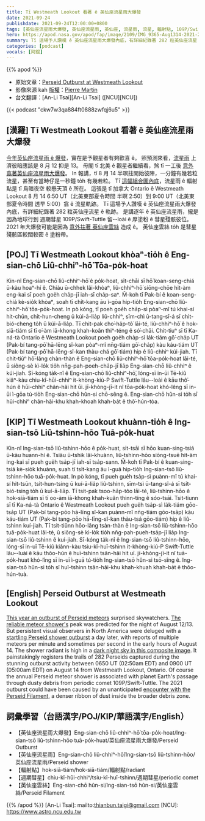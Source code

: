 ```yaml
---
title: Tī Westmeath Lookout 看著 ê 英仙座流星雨大爆發
date: 2021-09-24
publishdate: 2021-09-24T12:00:00+0800
tags: [英仙座流星雨大爆發, 英仙座流星雨, 英仙座, 流星雨, 流星, 輻射點, 109P/Swift-Tuttle, 彗星]
hero: https://apod.nasa.gov/apod/fap/image/2109/IMG_9365-Aug1314-2021-282-meteors1024.jpg
summary: Tī 這場予人讚嘆 ê 英仙座流星雨大爆發內底，有詳細紀錄著 282 粒英仙座流星 ê 軌跡。
categories: [podcast]
vocals: [阿錕]
---
```


{{% apod %}}

- 原始文章：[Perseid Outburst at Westmeath Lookout](https://apod.nasa.gov/apod/ap210924.html)
- 影像來源 kah [版權][copyright]：[Pierre Martin](https://www.imo.net/members/imo_user/profile/?user_id=8022)
- 台文翻譯：[An-Li Tsai][An-Li Tsai] ([NCU][NCU])

{{< podcast "ckw7w3qa884ft0888zwfqj6u5" >}}

## [漢羅] Tī Westmeath Lookout 看著 ê 英仙座流星雨大爆發
[今年英仙座流星雨 ê 爆發][This year an outburst of Perseid meteors]，實在是予觀星者有夠歡喜 ê。
照預測來看，[流星雨][The reliable meteor shower's] 上濟彼暗應該是 8 月 12 抑是 13。
毋閣 tī 北美 ê 觀星者繼續看，煞 tī 一工後 [意外翕著英仙座流星雨大爆發][startling Perseid shower outburst]。
In 報講，tī 8 月 14 半暝拄開始彼陣，一分鐘有幾若粒流星，甚至有當時仔是一秒鐘 to̍h 有幾若粒。
Tī [這幅組合圖內底][dark night sky in this composite image]，流星雨 ê 輻射點是 tī 烏暗夜空 較懸天頂 ê 所在。
這張是 tī 加拿大 Ontario ê Westmeath Lookout 8 月 14 6:50 UT（北美東部夏令時間 半暝 2:50）到 9:00 UT（北美東部夏令時間 透早 5:00）翕 ê 流星軌跡。
Tī 這場予人讚嘆 ê 英仙座流星雨大爆發內底，有詳細紀錄著 282 粒英仙座流星 ê 軌跡。
是講逐年 ê 英仙座流星雨，攏是因為地球行到 週期彗星 109P/Swift-Tuttle 留--loài ê 厚塗粉 ê 彗星殘骸彼位。
2021 年大爆發可能是因為 [意外拄著 英仙座雲絲][encounter with the Perseid Filament] 造成 ê。
英仙座雲絲 to̍h 是彗星殘骸區較闊較密 ê 塗粉帶。

## [POJ] Tī Westmeath Lookout khòaⁿ-tio̍h ê Eng-sian-chō Liû-chhiⁿ-hō͘ Tōa-po̍k-hoat
Kin-nî Eng-sian-chō liû-chhiⁿ-hō͘ ê po̍k-hoat, si̍t-chāi sī hō͘ koan-seng-chiá ū-kàu hoaⁿ-hí ê.
Chiàu ū-chhek lâi-khòaⁿ, liû-chhiⁿ-hō͘ siōng-chōe hit-àm eng-kai sī poeh goe̍h cha̍p-jī iah-sī cha̍p-saⁿ.
M̄-koh tī Pak-bí ê koan-seng-chiá kè-sio̍k khòaⁿ, soah tī chi̍t-kang āu ì-gōa hip-tio̍h Eng-sian-chō liû-chhiⁿ-hō͘ tōa-po̍k-hoat.
In pò kóng, tī poeh goe̍h cha̍p-sì pòaⁿ-mî tú khai-sí hit-chūn, chi̍t-hun-cheng ū kúi-ā-lia̍p liû-chhiⁿ, sīm-chì ū-tang-sî-á sī chi̍t-bió-cheng to̍h ū kúi-ā-lia̍p.
Tī chit-pak cho͘-ha̍p-tô͘ lāi-té, liû-chhiⁿ-hō͘ ê hok-siā-tiám sī tī o͘-àm iā-khong khah-koân thiⁿ-téng ê só͘-chāi.
Chit-tiuⁿ sī tī Ka-ná-tà Ontario ê Westmeath Lookout poeh goe̍h cha̍p-sì la̍k-tiám gō͘-cha̍p UT (Pak-bí tang-pō͘ hā-lēng sî-kan pòaⁿ-mî nn̄g-tiám gō͘-cha̍p) kàu káu-tiám UT (Pak-bí tang-pō͘ hā-lēng-sî-kan thàu-chá gō͘-tiám) hip ê liû-chhiⁿ kúi-jiah.
Tī chit-tiûⁿ hō͘-lâng chàn-thàn ê Eng-sian-chō liû-chhiⁿ-hō͘ tōa-po̍k-hoat lāi-té, ū siông-sè kì-lo̍k tio̍h  nn̄g-pah-poeh-cha̍p-jī lia̍p Eng-sian-chō liû-chhiⁿ ê kúi-jiah.
Sī-kóng ta̍k-nî ê Eng-sian-chō liû-chhiⁿ-hō͘, lóng-sī in-ūi Tē-kiû kiâⁿ-kàu chiu-kî-hūi-chhiⁿ it-khòng-kiú-P Swift-Tuttle lâu--loài ê kāu thô͘-hún ê hūi-chhiⁿ chân-hâi hit ūi.
jī-khòng-jī-it nî tōa-po̍k-hoat khó-lêng sī in-ūi ì-gōa tú-tio̍h Eng-sian-chō hûn-si chō-sêng ê.
Eng-sian-chō hûn-si to̍h sī hūi-chhiⁿ chân-hâi-khu khah-khoah khah-ba̍t ê thô͘-hún-tòa.

## [KIP] Tī Westmeath Lookout khuànn-tio̍h ê Ing-sian-tsō Liû-tshinn-hōo Tuā-po̍k-huat
Kin-nî Ing-sian-tsō liû-tshinn-hōo ê po̍k-huat, si̍t-tsāi sī hōo kuan-sing-tsiá ū-kàu huann-hí ê.
Tsiàu ū-tshik lâi-khuànn, liû-tshinn-hōo siōng-tsuē hit-àm ing-kai sī pueh gue̍h tsa̍p-jī iah-sī tsa̍p-sann.
M̄-koh tī Pak-bí ê kuan-sing-tsiá kè-sio̍k khuànn, suah tī tsi̍t-kang āu ì-guā hip-tio̍h Ing-sian-tsō liû-tshinn-hōo tuā-po̍k-huat.
In pò kóng, tī pueh gue̍h tsa̍p-sì puànn-mî tú khai-sí hit-tsūn, tsi̍t-hun-tsing ū kuí-ā-lia̍p liû-tshinn, sīm-tsì ū-tang-sî-á sī tsi̍t-bió-tsing to̍h ū kuí-ā-lia̍p.
Tī tsit-pak tsoo-ha̍p-tôo lāi-té, liû-tshinn-hōo ê hok-siā-tiám sī tī oo-àm iā-khong khah-kuân thinn-tíng ê sóo-tsāi.
Tsit-tiunn sī tī Ka-ná-tà Ontario ê Westmeath Lookout pueh gue̍h tsa̍p-sì la̍k-tiám gōo-tsa̍p UT (Pak-bí tang-pōo hā-līng sî-kan puànn-mî nn̄g-tiám gōo-tsa̍p) kàu káu-tiám UT (Pak-bí tang-pōo hā-līng-sî-kan thàu-tsá gōo-tiám) hip ê liû-tshinn kuí-jiah.
Tī tsit-tiûnn hōo-lâng tsàn-thàn ê Ing-sian-tsō liû-tshinn-hōo tuā-po̍k-huat lāi-té, ū siông-sè kì-lo̍k tio̍h  nn̄g-pah-pueh-tsa̍p-jī lia̍p Ing-sian-tsō liû-tshinn ê kuí-jiah.
Sī-kóng ta̍k-nî ê Ing-sian-tsō liû-tshinn-hōo, lóng-sī in-uī Tē-kiû kiânn-kàu tsiu-kî-huī-tshinn it-khòng-kiú-P Swift-Tuttle lâu--luài ê kāu thôo-hún ê huī-tshinn tsân-hâi hit uī.
jī-khòng-jī-it nî tuā-po̍k-huat khó-lîng sī in-uī ì-guā tú-tio̍h Ing-sian-tsō hûn-si tsō-sîng ê.
Ing-sian-tsō hûn-si to̍h sī huī-tshinn tsân-hâi-khu khah-khuah khah-ba̍t ê thôo-hún-tuà.

## [English] Perseid Outburst at Westmeath Lookout
[This year an outburst of Perseid meteors][This year an outburst of Perseid meteors] surprised skywatchers.
[The reliable meteor shower's][The reliable meteor shower's] peak was predicted for the night of August 12/13.
But persistent visual observers in North America were deluged with a [startling Perseid shower outburst][startling Perseid shower outburst] a day later, with reports of multiple meteors per minute and sometimes per second in the early hours of August 14.
The shower radiant is high in a [dark night sky in this composite image][dark night sky in this composite image].
It painstakingly registers the trails of 282 Perseids captured during the stunning outburst activity between 0650 UT (02:50am EDT) and 0900 UT (05:00am EDT) on August 14 from Westmeath Lookout, Ontario.
Of course the annual Perseid meteor shower is associated with planet Earth's passage through dusty debris from periodic comet 109P/Swift-Tuttle.
The 2021 outburst could have been caused by an unanticipated [encounter with the Perseid Filament][encounter with the Perseid Filament], a denser ribbon of dust inside the broader debris zone.

## 詞彙學習（台語漢字/POJ/KIP/華語漢字/English）
- 【英仙座流星雨大爆發】Eng-sian-chō liû-chhiⁿ-hō͘ tōa-po̍k-hoat/Ing-sian-tsō liû-tshinn-hōo tuā-po̍k-huat/英仙座流星雨大爆發/Perseid Outburst
- 【英仙座流星雨】Eng-sian-chō liû-chhiⁿ-hō͘/Ing-sian-tsō liû-tshinn-hōo/英仙座流星雨/Perseid shower
- 【輻射點】hok-siā-tiám/hok-siā-tiám/輻射點/radiant
- 【週期彗星】chiu-kî-hūi-chhiⁿ/tsiu-kî-huī-tshinn/週期彗星/periodic comet
- 【英仙座雲絲】Eng-sian-chō hûn-si/Ing-sian-tsō hûn-si/英仙座雲絲/Perseid Filament


{{% /apod %}}
[An-Li Tsai]: mailto:thianbun.taigi@gmail.com
[NCU]: https://www.astro.ncu.edu.tw

[copyright]: https://apod.nasa.gov/apod/fap/lib/about_apod.html#srapply

[This year an outburst of Perseid meteors]:https://www.meteornews.net/2021/09/12/the-big-surprise-a-late-perseid-outburst/
[The reliable meteor shower's]:https://blogs.nasa.gov/Watch_the_Skies/2021/07/30/the-perseids-are-on-the-rise/
[startling Perseid shower outburst]:http://www.cbat.eps.harvard.edu/cbet/005000/CBET005016.txt
[dark night sky in this composite image]:https://pmartin.smugmug.com/Astronomy/20211408-Perseids-at-Westmeath-Lookout-Ontario/
[encounter with the Perseid Filament]:https://spaceweatherarchive.com/2021/08/18/perseid-meteor-outburst-2/
